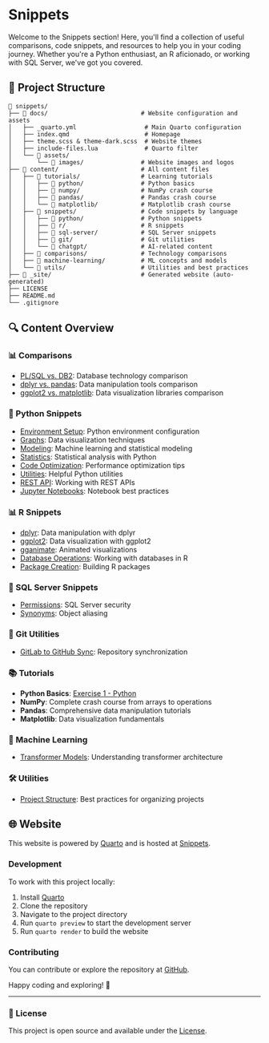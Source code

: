# Snippets

Welcome to the Snippets section! Here, you'll find a collection of useful comparisons, code snippets, and resources to help you in your coding journey. Whether you're a Python enthusiast, an R aficionado, or working with SQL Server, we've got you covered.

## 📁 Project Structure

```
📁 snippets/
├── 📁 docs/                          # Website configuration and assets
│   ├── _quarto.yml                   # Main Quarto configuration
│   ├── index.qmd                     # Homepage
│   ├── theme.scss & theme-dark.scss  # Website themes
│   ├── include-files.lua             # Quarto filter
│   └── 📁 assets/
│       └── 📁 images/                # Website images and logos
├── 📁 content/                       # All content files
│   ├── 📁 tutorials/                 # Learning tutorials
│   │   ├── 📁 python/                # Python basics
│   │   ├── 📁 numpy/                 # NumPy crash course
│   │   ├── 📁 pandas/                # Pandas crash course
│   │   └── 📁 matplotlib/            # Matplotlib crash course
│   ├── 📁 snippets/                  # Code snippets by language
│   │   ├── 📁 python/                # Python snippets
│   │   ├── 📁 r/                     # R snippets
│   │   ├── 📁 sql-server/            # SQL Server snippets
│   │   ├── 📁 git/                   # Git utilities
│   │   └── 📁 chatgpt/               # AI-related content
│   ├── 📁 comparisons/               # Technology comparisons
│   ├── 📁 machine-learning/          # ML concepts and models
│   └── 📁 utils/                     # Utilities and best practices
├── 📁 _site/                         # Generated website (auto-generated)
├── LICENSE
├── README.md
└── .gitignore
```

## 🔍 Content Overview

### 📊 Comparisons
- [PL/SQL vs. DB2](content/comparisons/plsql-db2.md): Database technology comparison
- [dplyr vs. pandas](content/comparisons/dplyr-pandas.md): Data manipulation tools comparison  
- [ggplot2 vs. matplotlib](content/comparisons/ggplot2-matplotlib.md): Data visualization libraries comparison

### 🐍 Python Snippets
- [Environment Setup](content/snippets/python/Environment.md): Python environment configuration
- [Graphs](content/snippets/python/Graphs.md): Data visualization techniques
- [Modeling](content/snippets/python/Modelling.md): Machine learning and statistical modeling
- [Statistics](content/snippets/python/Statistics.md): Statistical analysis with Python
- [Code Optimization](content/snippets/python/Code-optimize.md): Performance optimization tips
- [Utilities](content/snippets/python/Ultilities.md): Helpful Python utilities
- [REST API](content/snippets/python/REST_API.md): Working with REST APIs
- [Jupyter Notebooks](content/snippets/python/JupyterNotebookFormat.ipynb): Notebook best practices

### 📊 R Snippets
- [dplyr](content/snippets/r/dplyr.md): Data manipulation with dplyr
- [ggplot2](content/snippets/r/ggplot2.md): Data visualization with ggplot2
- [gganimate](content/snippets/r/gganimate.md): Animated visualizations
- [Database Operations](content/snippets/r/database.md): Working with databases in R
- [Package Creation](content/snippets/r/create_package.md): Building R packages

### 💾 SQL Server Snippets
- [Permissions](content/snippets/sql-server/permissions.md): SQL Server security
- [Synonyms](content/snippets/sql-server/synonym.md): Object aliasing

### 🚀 Git Utilities
- [GitLab to GitHub Sync](content/snippets/git/sync_gitlab_to_github.ipynb): Repository synchronization

### 📚 Tutorials
- **Python Basics**: [Exercise 1 - Python](content/tutorials/python/Exercise%201%20-%20Python.ipynb)
- **NumPy**: Complete crash course from arrays to operations
- **Pandas**: Comprehensive data manipulation tutorials
- **Matplotlib**: Data visualization fundamentals

### 🤖 Machine Learning
- [Transformer Models](content/machine-learning/transformer.md): Understanding transformer architecture

### 🛠️ Utilities
- [Project Structure](content/utils/ProjectStructure.md): Best practices for organizing projects

## 🌐 Website

This website is powered by [Quarto](https://quarto.org/) and is hosted at [Snippets](https://nguyenngocbinh.github.io/snippets). 

### Development

To work with this project locally:

1. Install [Quarto](https://quarto.org/docs/get-started/)
2. Clone the repository
3. Navigate to the project directory
4. Run `quarto preview` to start the development server
5. Run `quarto render` to build the website

### Contributing

You can contribute or explore the repository at [GitHub](https://github.com/nguyenngocbinh/snippets). 

Happy coding and exploring! 🚀

---

### 📝 License

This project is open source and available under the [License](LICENSE).

